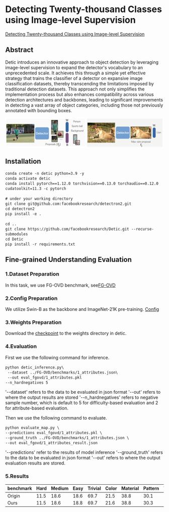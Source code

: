 # Detecting Twenty-thousand Classes using Image-level Supervision

[Detecting Twenty-thousand Classes using Image-level Supervision](https://arxiv.org/abs/2201.02605)

## Abstract

Detic introduces an innovative approach to object detection by leveraging image-level supervision to expand the detector's vocabulary to an unprecedented scale.  It achieves this through a simple yet effective strategy that trains the classifier of a detector on expansive image classification datasets, thereby transcending the limitations imposed by traditional detection datasets.  This approach not only simplifies the implementation process but also enhances compatibility across various detection architectures and backbones, leading to significant improvements in detecting a vast array of object categories, including those not previously annotated with bounding boxes.

![detic-overview](https://github.com/better-chao/perceptual_abilities_evaluation/blob/main/images/detic-overview.png)

## Installation

```
conda create -n detic python=3.9 -y
conda activate detic
conda install pytorch==1.12.0 torchvision==0.13.0 torchaudio==0.12.0 cudatoolkit=11.3 -c pytorch

# under your working directory
git clone git@github.com:facebookresearch/detectron2.git
cd detectron2
pip install -e .

cd ..
git clone https://github.com/facebookresearch/Detic.git --recurse-submodules
cd Detic
pip install -r requirements.txt
```

## Fine-grained Understanding Evaluation

### 1.Dataset Preparation

In this task, we use FG-OVD benchmark, see[FG-OVD](https://github.com/better-chao/perceptual_abilities_evaluation/blob/main/datasets/FG-OVD/README.md)

### 2.Config Preparation

We utilize Swin-B as the backbone and ImageNet-21K pre-training. [Config](https://github.com/facebookresearch/Detic/blob/main/configs/Detic_LCOCOI21k_CLIP_SwinB_896b32_4x_ft4x_max-size.yaml)

### 3.Weights Preparation

Download the [checkpoint](https://dl.fbaipublicfiles.com/detic/Detic_LCOCOI21k_CLIP_SwinB_896b32_4x_ft4x_max-size.pth) to the weights directory in detic.

### 4.Evaluation

First we use the following command for inference.

```
python detic_inference.py\
 --dataset ../FG-OVD/benchmarks/1_attributes.json\
 --out eval_fgovd/1_attributes.pkl
--n_hardnegatives 5
```
'--dataset' refers to the data to be evaluated in json format
'--out' refers to where the output results are stored
'--n_hardnegatives' refers to negative sample number, which is default to 5 for difficulty-based evaluation and 2 for attribute-based evaluation.

Then we use the following command to evaluate.

```
python evaluate_map.py \
--predictions eval_fgovd/1_attributes.pkl \
--ground_truth ../FG-OVD/benchmarks/1_attributes.json \
--out eval_fgovd/1_attributes_result.json
```
'--predictions' refer to the results of model inference
'--ground_truth' refers to the data to be evaluated in json format
'--out' refers to where the output evaluation results are stored.

### 5.Results

| benchmark | Hard | Medium | Easy | Trivial | Color | Material | Pattern | Transp |
 |---|---|---|---|---|---|---|---|---|
| Origin | 11.5 | 18.6 | 18.6 | 69.7 | 21.5 | 38.8 | 30.1 | 28.0 |
| Ours | 11.5 | 18.6 | 18.8 | 69.7 | 21.6 | 38.8 | 30.3 | 24.8 |
